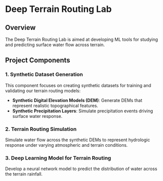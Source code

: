 # Deep Terrain Routing Lab

## Overview

The Deep Terrain Routing Lab is aimed at developing ML tools for studying and predicting surface water flow across terrain. 

## Project Components

### 1. Synthetic Dataset Generation

This component focuses on creating synthetic datasets for training and validating our terrain routing models:

- **Synthetic Digital Elevation Models (DEM)**: Generate DEMs that represent realistic topographical features.
- **Synthetic Precipitation Layers**: Simulate precipitation events driving surface water response.

### 2. Terrain Routing Simulation

Simulate water flow across the synthetic DEMs to represent hydrologic response under varying atmospheric and terrain conditions.

### 3. Deep Learning Model for Terrain Routing

Develop a neural network model to predict the distribution of water across the terrain rainfall.
